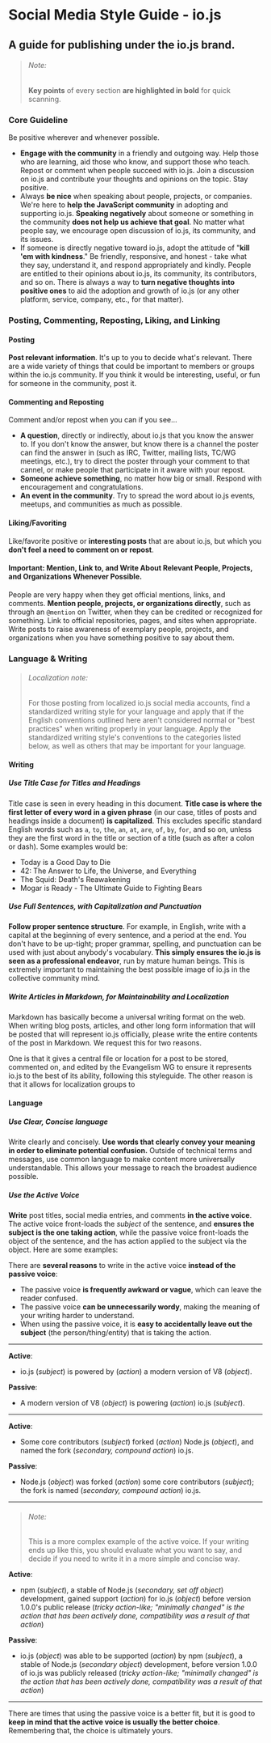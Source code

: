 # Social Media Style Guide - io.js
## A guide for publishing under the io.js brand.

> ###### Note:
> **Key points** of every section **are highlighted in bold** for quick scanning.

### Core Guideline
Be positive wherever and whenever possible.
  * **Engage with the community** in a friendly and outgoing way. Help those who are learning, aid those who know, and support those who teach. Repost or comment when people succeed with io.js. Join a discussion on io.js and contribute your thoughts and opinions on the topic. Stay positive.
  * Always **be nice** when speaking about people, projects, or companies. We're here to **help the JavaScript community** in adopting and supporting io.js. **Speaking negatively** about someone or something in the community **does not help us achieve that goal**. No matter what people say, we encourage open discussion of io.js, its community, and its issues.
  * If someone is directly negative toward io.js, adopt the attitude of "**kill 'em with kindness**." Be friendly, responsive, and honest - take what they say, understand it, and respond appropriately and kindly. People are entitled to their opinions about io.js, its community, its contributors, and so on. There is always a way to **turn negative thoughts into positive ones** to aid the adoption and growth of io.js (or any other platform, service, company, etc., for that matter).


### Posting, Commenting, Reposting, Liking, and Linking
#### Posting
**Post relevant information**. It's up to you to decide what's relevant. There are a wide variety of things that could be important to members or groups within the io.js community. If you think it would be interesting, useful, or fun for someone in the community, post it.

#### Commenting and Reposting
Comment and/or repost when you can if you see...
  * **A question**, directly or indirectly, about io.js that you know the answer to. If you don't know the answer, but know there is a channel the poster can find the answer in (such as IRC, Twitter, mailing lists, TC/WG meetings, etc.), try to direct the poster through your comment to that cannel, or make people that participate in it aware with your repost.
  * **Someone achieve something**, no matter how big or small. Respond with encouragement and congratulations.
  * **An event in the community**. Try to spread the word about io.js events, meetups, and communities as much as possible.

#### Liking/Favoriting
Like/favorite positive or **interesting posts** that are about io.js, but which you **don't feel a need to comment on or repost**.

#### Important: Mention, Link to, and Write About Relevant People, Projects, and Organizations Whenever Possible.
People are very happy when they get official mentions, links, and comments. **Mention people, projects, or organizations directly**, such as through an `@mention` on Twitter, when they can be credited or recognized for something. Link to official repositories, pages, and sites when appropriate. Write posts to raise awareness of exemplary people, projects, and organizations when you have something positive to say about them.


### Language & Writing

> ###### Localization note:
> For those posting from localized io.js social media accounts, find a standardized writing style for your language and apply that if the English conventions outlined here aren't considered normal or "best practices" when writing properly in your language. Apply the standardized writing style's conventions to the categories listed below, as well as others that may be important for your language.

#### Writing

##### Use Title Case for Titles and Headings
Title case is seen in every heading in this document. **Title case is where the first letter of every word in a given phrase** (in our case, titles of posts and headings inside a document) **is capitalized**. This excludes specific standard English words such as `a`, `to`, `the`, `an`, `at`, `are`, `of`, `by`, `for`, and so on, unless they are the first word in the title or section of a title (such as after a colon or dash). Some examples would be:

  * Today is a Good Day to Die
  * 42: The Answer to Life, the Universe, and Everything
  * The Squid: Death's Reawakening
  * Mogar is Ready - The Ultimate Guide to Fighting Bears

##### Use Full Sentences, with Capitalization and Punctuation
**Follow proper sentence structure**. For example, in English, write with a capital at the beginning of every sentence, and a period at the end. You don't have to be up-tight; proper grammar, spelling, and punctuation can be used with just about anybody's vocabulary. **This simply ensures the io.js is seen as a professional endeavor**, run by mature human beings. This is extremely important to maintaining the best possible image of io.js in the collective community mind.

##### Write Articles in Markdown, for Maintainability and Localization
Markdown has basically become a universal writing format on the web. When writing blog posts, articles, and other long form information that will be posted that will represent io.js officially, please write the entire contents of the post in Markdown. We request this for two reasons.

One is that it gives a central file or location for a post to be stored, commented on, and edited by the Evangelism WG to ensure it represents io.js to the best of its ability, following this styleguide. The other reason is that it allows for localization groups to

#### Language

##### Use Clear, Concise language
Write clearly and concisely. **Use words that clearly convey your meaning in order to eliminate potential confusion.** Outside of technical terms and messages, use common language to make content more universally understandable. This allows your message to reach the broadest audience possible.


##### Use the Active Voice
**Write** post titles, social media entries, and comments **in the active voice**. The active voice front-loads the _subject_ of the sentence, and **ensures the subject is the one taking action**, while the passive voice front-loads the object of the sentence, and the has action applied to the subject via the object. Here are some examples:

There are **several reasons** to write in the active voice **instead of the passive voice**:
  * The passive voice **is frequently awkward or vague**, which can leave the reader confused.
  * The passive voice **can be unnecessarily wordy**, making the meaning of your writing harder to understand.
  * When using the passive voice, it is **easy to accidentally leave out the subject** (the person/thing/entity) that is taking the action.

---

**Active**:
  * io.js (*subject*) is powered by (*action*) a modern version of V8 (*object*).

**Passive**:
  * A modern version of V8 (*object*) is powering (*action*) io.js (*subject*).

  ---

**Active**:
  * Some core contributors (*subject*) forked (*action*) Node.js (*object*), and named the fork (*secondary, compound action*) io.js.

**Passive**:
  * Node.js (*object*) was forked (*action*) some core contributors (*subject*); the fork is named (*secondary, compound action*) io.js.

  ---

> ###### Note:
> This is a more complex example of the active voice. If your writing ends up like this, you should evaluate what you want to say, and decide if you need to write it in a more simple and concise way.

**Active**:
  * npm (*subject*), a stable of Node.js (*secondary, set off object*) development, gained support (*action*) for io.js (*object*)  before version 1.0.0's public release (*tricky action-like; "minimally changed" is the action that has been actively done, compatibility was a result of that action*)

**Passive**:
  * io.js (*object*) was able to be supported (*action*) by npm (*subject*), a stable of Node.js (*secondary object*) development, before version 1.0.0 of io.js was publicly released (*tricky action-like; "minimally changed" is the action that has been actively done, compatibility was a result of that action*)

  ---

There are times that using the passive voice is a better fit, but it is good to **keep in mind that the active voice is usually the better choice**. Remembering that, the choice is ultimately yours.
